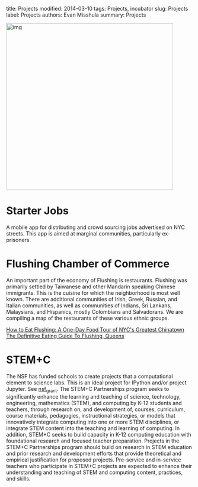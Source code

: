 title: Projects
modified: 2014-03-10
tags: Projects, incubator
slug: Projects
label: Projects
authors: Evan Misshula
summary: Projects

<p><img src="../images/hw.jpg" width="450px" alt="img" title="hw.jpg"></p>

# Starter Jobs

A mobile app for distributing and crowd sourcing jobs advertised on
NYC streets.  This app is aimed at marginal communities, particularly
ex-prisoners.

# Flushing Chamber of Commerce

An important part of the economy of Flushing is restaurants. Flushing
was primarily settled by Taiwanese and other Mandarin speaking Chinese
immigrants.  This is the cuisine for which the neighborhood is most
well known.  There are additional communities of Irish, Greek,
Russian, and Italian communities, as well as communities of Indians,
Sri Lankans, Malaysians, and Hispanics, mostly Colombians and
Salvadorans.  We are compiling a map of the restaurants
of these various ethnic groups.

[How to Eat Flushing: A One-Day Food Tour of NYC's Greatest Chinatown](http://www.seriouseats.com/2014/10/where-to-eat-chinese-best-restaurants-flushing-queens-chinatown-nyc.html)
[The Definitive Eating Guide To Flushing, Queens](//www.thrillist.com/eat/new-york/queens/the-definitive-eating-guide-to-flushing-queens-thrillist-new-york)

# STEM+C

The NSF has funded schools to create projects that a computational
element to science labs.  This is an ideal project for IPython and/or
project Jupyter. See [nsf<sub>grant</sub>](http://www.nsf.gov/pubs/2015/nsf15537/nsf15537.htm). The STEM+C Partnerships program seeks
to significantly enhance the learning and teaching of science,
technology, engineering, mathematics (STEM), and computing by K-12
students and teachers, through research on, and development of,
courses, curriculum, course materials, pedagogies, instructional
strategies, or models that innovatively integrate computing into one
or more STEM disciplines, or integrate STEM content into the teaching
and learning of computing. In addition, STEM+C seeks to build capacity
in K-12 computing education with foundational research and focused
teacher preparation. Projects in the STEM+C Partnerships program
should build on research in STEM education and prior research and
development efforts that provide theoretical and empirical
justification for proposed projects. Pre-service and in-service
teachers who participate in STEM+C projects are expected to enhance
their understanding and teaching of STEM and computing content,
practices, and skills.
